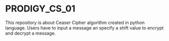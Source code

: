 # PRODIGY_CS_01
This repository is about Ceaser Cipher algorithm created in python language. Users have to input a message an specify a shift value to encrypt and decrypt a message.
